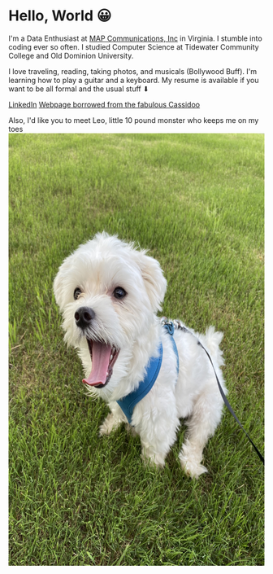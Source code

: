 # Hello, World 😀

I'm a Data Enthusiast at [MAP Communications, Inc](https://www.mapcommunications.com) in Virginia. I stumble into coding ever so often. I studied Computer Science at Tidewater Community College and Old Dominion University.

I love traveling, reading, taking photos, and musicals (Bollywood Buff). I'm learning how to play a guitar and a keyboard. My resume is available if you want to be all formal and the usual stuff ⬇

[LinkedIn](https://www.linkedin.com/in/niphad/)
[Webpage borrowed from the fabulous Cassidoo](https://www.nehaniphadkar.in)

Also, I'd like you to meet Leo, little 10 pound monster who keeps me on my toes <img src="./leo.jpg" width="700" height="850">
